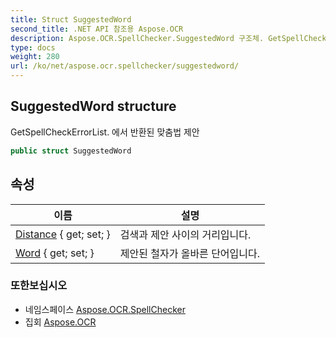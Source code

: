 ```yaml
---
title: Struct SuggestedWord
second_title: .NET API 참조용 Aspose.OCR
description: Aspose.OCR.SpellChecker.SuggestedWord 구조체. GetSpellCheckErrorList. 에서 반환된 맞춤법 제안
type: docs
weight: 280
url: /ko/net/aspose.ocr.spellchecker/suggestedword/
---
```

## SuggestedWord structure

GetSpellCheckErrorList. 에서 반환된 맞춤법 제안

```csharp
public struct SuggestedWord
```

## 속성

| 이름 | 설명 |
| --- | --- |
| [Distance](../../aspose.ocr.spellchecker/suggestedword/distance/) { get; set; } | 검색과 제안 사이의 거리입니다. |
| [Word](../../aspose.ocr.spellchecker/suggestedword/word/) { get; set; } | 제안된 철자가 올바른 단어입니다. |

### 또한보십시오

* 네임스페이스 [Aspose.OCR.SpellChecker](../../aspose.ocr.spellchecker/)
* 집회 [Aspose.OCR](../../)


